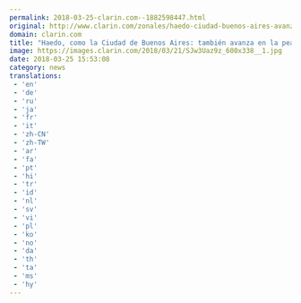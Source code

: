 ```yaml
---
permalink: 2018-03-25-clarin.com--1882598447.html
original: http://www.clarin.com/zonales/haedo-ciudad-buenos-aires-avanza-peatonalizacion-centro_0_rJbdU6z5M.html
domain: clarin.com
title: "Haedo, como la Ciudad de Buenos Aires: también avanza en la peatonalización del centro"
image: https://images.clarin.com/2018/03/21/SJw3Uaz9z_600x338__1.jpg
date: 2018-03-25 15:53:08
category: news
translations: 
 - 'en'
 - 'de'
 - 'ru'
 - 'ja'
 - 'fr'
 - 'it'
 - 'zh-CN'
 - 'zh-TW'
 - 'ar'
 - 'fa'
 - 'pt'
 - 'hi'
 - 'tr'
 - 'id'
 - 'nl'
 - 'sv'
 - 'vi'
 - 'pl'
 - 'ko'
 - 'no'
 - 'da'
 - 'th'
 - 'ta'
 - 'ms'
 - 'hy'
---
```


